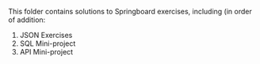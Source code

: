 This folder contains solutions to Springboard exercises, including (in order of addition:

1. JSON Exercises
2. SQL Mini-project
3. API Mini-project

